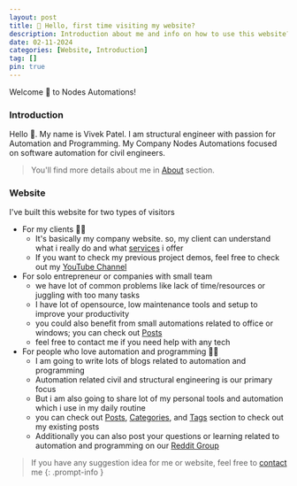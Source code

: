 ```yaml
---
layout: post
title: 👋 Hello, first time visiting my website?
description: Introduction about me and info on how to use this website?
date: 02-11-2024
categories: [Website, Introduction]
tag: []
pin: true
---
```


Welcome 🙏 to Nodes Automations!

### Introduction
Hello 👋. My name is Vivek Patel. I am structural engineer with passion for Automation and Programming.
My Company Nodes Automations focused on software automation for civil engineers.

> You'll find more details about me in [About](/about) section.

### Website 
I've built this website for two types of visitors
- For my clients 🧑‍💼
  - It's basically my company website. so, my client can understand what i really do and what [services](/services) i offer
  - If you want to check my previous project demos, feel free to check out my [YouTube Channel](https://www.youtube.com/NodesAutomations)
- For solo entrepreneur or companies with small team
  - we have lot of common problems like lack of time/resources or juggling with too many tasks
  - I have lot of opensource, low maintenance tools and setup to improve your productivity
  - you could also benefit from small automations related to office or windows; you can check out [Posts](/posts)
  - feel free to contact me if you need help with any tech
- For people who love automation and programming 🧑‍💻
  - I am going to write lots of blogs related to automation and programming
  - Automation related civil and structural engineering is our primary focus
  - But i am also going to share lot of my personal tools and automation which i use in my daily routine
  - you can check out [Posts](/posts), [Categories](/categories), and [Tags](/tags) section to check out my existing posts
  - Additionally you can also post your questions or learning related to automation and programming on our [Reddit Group](https://www.reddit.com/r/NodesAutomations)


> If you have any suggestion idea for me or website, feel free to [contact](/contact) me
{: .prompt-info }
 